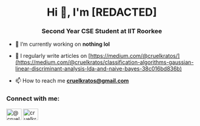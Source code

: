 <h1 align="center">Hi 👋, I'm [REDACTED]</h1>
<h3 align="center">Second Year CSE Student at IIT Roorkee</h3>

- 🔭 I’m currently working on **nothing lol**

- 📝 I regularly write articles on [https://medium.com/@cruelkratos/](https://medium.com/@cruelkratos/classification-algorithms-gaussian-linear-discriminant-analysis-lda-and-naive-bayes-38c016bd836b)

- 📫 How to reach me **cruelkratos@gmail.com**




<h3 align="left">Connect with me:</h3>
<p align="left">
<a href="https://medium.com/@cruelkratos" target="blank"><img align="center" src="https://github.com/cruelkratos/cruelkratos/assets/116339436/42d429d2-ab01-49a2-b5fd-6fe0b7cb6057" alt="@cruelkratos" height="30" width="40" /></a>
<a href="https://codeforces.com/profile/cruelkratos" target="blank"><img align="center" src="https://github.com/cruelkratos/cruelkratos/assets/116339436/3760870b-8e27-4e01-9f24-b8a576c39e96" alt="cruelkratos" height="30" width="40" /></a>
</p>
